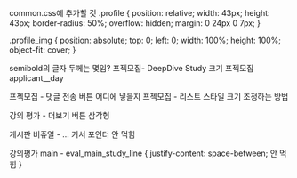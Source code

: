 
common.css에 추가할 것
.profile {
  position: relative;
  width: 43px;
  height: 43px;
  border-radius: 50%;
  overflow: hidden;
  margin: 0 24px 0 7px;
}

.profile_img {
  position: absolute;
  top: 0;
  left: 0;
  width: 100%;
  height: 100%;
  object-fit: cover;
}

semibold의 글자 두께는 몇임?
프젝모집- DeepDive Study 크기
프젝모집applicant__day


프젝모집 - 댓글 전송 버튼 어디에 넣을지
프젝모집 - 리스트 스타일 크기 조정하는 방법


강의 평가 - 더보기 버튼 삼각형

게시판 비쥬얼 - ... 커서 포인터 안 먹힘


강의평가 main - eval_main_study_line {
    justify-content: space-between; 안 먹힘
}